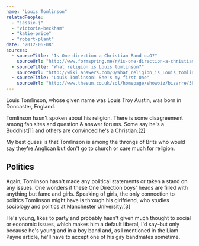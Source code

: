 ```yaml
---
name: "Louis Tomlinson"
relatedPeople:
  - "jessie-j"
  - "victoria-beckham"
  - "katie-price"
  - "robert-plant"
date: "2012-06-08"
sources:
  - sourceTitle: "Is One direction a Christian Band o.O?"
    sourceUrl: "http://www.formspring.me/r/is-one-direction-a-christian-band-o-0-just-wondering-n-my-ipod-won-t-play-that-right-songs-for-it/298197872011123167"
  - sourceTitle: "What religion is Louis tomlinson?"
    sourceUrl: "http://wiki.answers.com/Q/What_religion_is_Louis_tomlinson"
  - sourceTitle: "Louis Tomlinson: She's my first One"
    sourceUrl: "http://www.thesun.co.uk/sol/homepage/showbiz/bizarre/3820030/Louis-Tomlinson-Shes-mybr-first-One.html"
---
```


Louis Tomlinson, whose given name was Louis Troy Austin, was born in Doncaster, England.

Tomlinson hasn't spoken about his religion. There is some disagreement among fan sites and question & answer forums. Some say he's a Buddhist<a class="source-citation" href="#http://www.formspring.me/r/is-one-direction-a-christian-band-o-0-just-wondering-n-my-ipod-won-t-play-that-right-songs-for-it/298197872011123167" title="Is One direction a Christian Band o.O?">[1]</a> and others are convinced he's a Christian.<a class="source-citation" href="#http://wiki.answers.com/Q/What_religion_is_Louis_tomlinson" title="What religion is Louis tomlinson?">[2]</a>

My best guess is that Tomlinson is among the throngs of Brits who would say they're Anglican but don't go to church or care much for religion.


## Politics

Again, Tomlinson hasn't made any political statements or taken a stand on any issues. One wonders if these One Direction boys' heads are filled with anything but fame and girls. Speaking of girls, the only connection to politics Tomlinson might have is through his girlfriend, who studies sociology and politics at Manchester University.<a class="source-citation" href="#http://www.thesun.co.uk/sol/homepage/showbiz/bizarre/3820030/Louis-Tomlinson-Shes-mybr-first-One.html" title="Louis Tomlinson: She&apos;s my first One">[3]</a>

He's young, likes to party and probably hasn't given much thought to social or economic issues, which makes him a default liberal, I'd say–but only because he's young and in a boy band and, as I mentioned in the Liam Payne article, he'll have to accept one of his gay bandmates sometime.